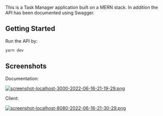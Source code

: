 This is a Task Manager application built on a MERN stack. In addition the API has been documented using Swagger.

## Getting Started

Run the API by:

```bash
yarn dev
```

## Screenshots

Documentation:

[![screenshot-localhost-3000-2022-06-16-21-19-29.png](https://i.postimg.cc/k5735wh0/screenshot-localhost-3000-2022-06-16-21-19-29.png)](https://postimg.cc/yDprQhKj)

Client:

[![screenshot-localhost-8080-2022-06-16-21-30-29.png](https://i.postimg.cc/bJjK5g1C/screenshot-localhost-8080-2022-06-16-21-30-29.png)](https://postimg.cc/p9qGhDGz)
